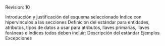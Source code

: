 Revision: 10

 Introducción <ok> y justificación del esquema seleccionado <ok>
 Indice con hipervinculos a las secciones <ok>
 Definición del estándar para entidades, atributos, tipos de datos a usar para atributos, llaves primarias, llaves foráneas e índices  todos deben incluir:
 Descripción del estándar <ok>
 Ejemplos <ok>
 Excepciones <ok>